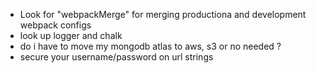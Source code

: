 - Look for "webpackMerge" for merging productiona and development webpack configs
- look up logger and chalk 
- do i have to move my mongodb atlas to aws, s3 or no needed ?
- secure your username/password on url strings
